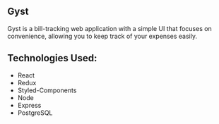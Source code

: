 ## Gyst
Gyst is a bill-tracking web application with a simple UI that focuses on convenience, allowing you to keep track of your expenses easily.

## Technologies Used:
- React
- Redux
- Styled-Components
- Node
- Express
- PostgreSQL